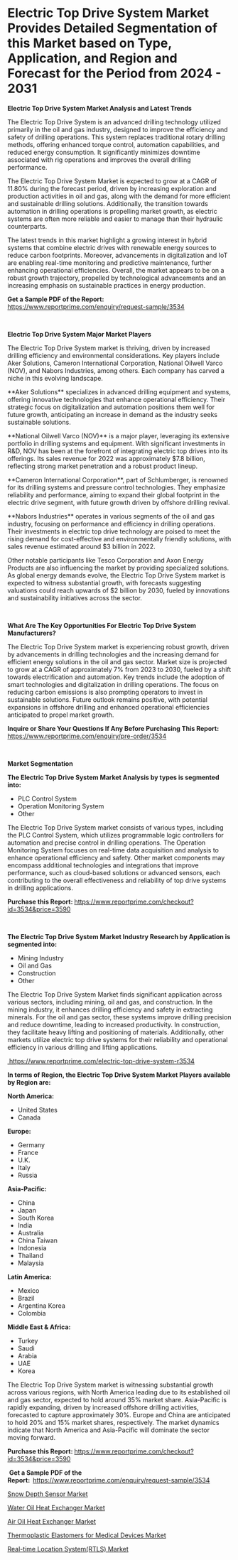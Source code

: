 <p><h1>Electric Top Drive System Market Provides Detailed Segmentation of this Market based on Type, Application, and Region and Forecast for the Period from 2024 - 2031</h1></p><p><strong>Electric Top Drive System Market Analysis and Latest Trends</strong></p>
<p><p>The Electric Top Drive System is an advanced drilling technology utilized primarily in the oil and gas industry, designed to improve the efficiency and safety of drilling operations. This system replaces traditional rotary drilling methods, offering enhanced torque control, automation capabilities, and reduced energy consumption. It significantly minimizes downtime associated with rig operations and improves the overall drilling performance.</p><p>The Electric Top Drive System Market is expected to grow at a CAGR of 11.80% during the forecast period, driven by increasing exploration and production activities in oil and gas, along with the demand for more efficient and sustainable drilling solutions. Additionally, the transition towards automation in drilling operations is propelling market growth, as electric systems are often more reliable and easier to manage than their hydraulic counterparts. </p><p>The latest trends in this market highlight a growing interest in hybrid systems that combine electric drives with renewable energy sources to reduce carbon footprints. Moreover, advancements in digitalization and IoT are enabling real-time monitoring and predictive maintenance, further enhancing operational efficiencies. Overall, the market appears to be on a robust growth trajectory, propelled by technological advancements and an increasing emphasis on sustainable practices in energy production.</p></p>
<p><strong>Get a Sample PDF of the Report:&nbsp;</strong> <a href="https://www.reportprime.com/enquiry/request-sample/3534?utm_campaign=1119&utm_medium=2&utm_source=Github&utm_content=ia&utm_term=27112024&utm_id=electric-top-drive-system">https://www.reportprime.com/enquiry/request-sample/3534</a></p>
<p>&nbsp;</p>
<p><strong>Electric Top Drive System Major Market Players</strong></p>
<p><p>The Electric Top Drive System market is thriving, driven by increased drilling efficiency and environmental considerations. Key players include Aker Solutions, Cameron International Corporation, National Oilwell Varco (NOV), and Nabors Industries, among others. Each company has carved a niche in this evolving landscape.</p><p>**Aker Solutions** specializes in advanced drilling equipment and systems, offering innovative technologies that enhance operational efficiency. Their strategic focus on digitalization and automation positions them well for future growth, anticipating an increase in demand as the industry seeks sustainable solutions.</p><p>**National Oilwell Varco (NOV)** is a major player, leveraging its extensive portfolio in drilling systems and equipment. With significant investments in R&D, NOV has been at the forefront of integrating electric top drives into its offerings. Its sales revenue for 2022 was approximately $7.8 billion, reflecting strong market penetration and a robust product lineup.</p><p>**Cameron International Corporation**, part of Schlumberger, is renowned for its drilling systems and pressure control technologies. They emphasize reliability and performance, aiming to expand their global footprint in the electric drive segment, with future growth driven by offshore drilling revival.</p><p>**Nabors Industries** operates in various segments of the oil and gas industry, focusing on performance and efficiency in drilling operations. Their investments in electric top drive technology are poised to meet the rising demand for cost-effective and environmentally friendly solutions, with sales revenue estimated around $3 billion in 2022.</p><p>Other notable participants like Tesco Corporation and Axon Energy Products are also influencing the market by providing specialized solutions. As global energy demands evolve, the Electric Top Drive System market is expected to witness substantial growth, with forecasts suggesting valuations could reach upwards of $2 billion by 2030, fueled by innovations and sustainability initiatives across the sector.</p></p>
<p>&nbsp;</p>
<p><strong>What Are The Key Opportunities For Electric Top Drive System Manufacturers?</strong></p>
<p><p>The Electric Top Drive System market is experiencing robust growth, driven by advancements in drilling technologies and the increasing demand for efficient energy solutions in the oil and gas sector. Market size is projected to grow at a CAGR of approximately 7% from 2023 to 2030, fueled by a shift towards electrification and automation. Key trends include the adoption of smart technologies and digitalization in drilling operations. The focus on reducing carbon emissions is also prompting operators to invest in sustainable solutions. Future outlook remains positive, with potential expansions in offshore drilling and enhanced operational efficiencies anticipated to propel market growth.</p></p>
<p><strong>Inquire or Share Your Questions If Any Before Purchasing This Report:</strong> <a href="https://www.reportprime.com/enquiry/pre-order/3534?utm_campaign=1119&utm_medium=2&utm_source=Github&utm_content=ia&utm_term=27112024&utm_id=electric-top-drive-system">https://www.reportprime.com/enquiry/pre-order/3534</a></p>
<p>&nbsp;</p>
<p><strong>Market Segmentation</strong></p>
<p><strong>The Electric Top Drive System Market Analysis by types is segmented into:</strong></p>
<p><ul><li>PLC Control System</li><li>Operation Monitoring System</li><li>Other</li></ul></p>
<p><p>The Electric Top Drive System market consists of various types, including the PLC Control System, which utilizes programmable logic controllers for automation and precise control in drilling operations. The Operation Monitoring System focuses on real-time data acquisition and analysis to enhance operational efficiency and safety. Other market components may encompass additional technologies and integrations that improve performance, such as cloud-based solutions or advanced sensors, each contributing to the overall effectiveness and reliability of top drive systems in drilling applications.</p></p>
<p><strong>Purchase this Report:&nbsp;</strong><a href="https://www.reportprime.com/checkout?id=3534&price=3590&utm_campaign=1119&utm_medium=2&utm_source=Github&utm_content=ia&utm_term=27112024&utm_id=electric-top-drive-system">https://www.reportprime.com/checkout?id=3534&price=3590</a></p>
<p>&nbsp;</p>
<p><strong>The Electric Top Drive System Market Industry Research by Application is segmented into:</strong></p>
<p><ul><li>Mining Industry</li><li>Oil and Gas</li><li>Construction</li><li>Other</li></ul></p>
<p><p>The Electric Top Drive System Market finds significant application across various sectors, including mining, oil and gas, and construction. In the mining industry, it enhances drilling efficiency and safety in extracting minerals. For the oil and gas sector, these systems improve drilling precision and reduce downtime, leading to increased productivity. In construction, they facilitate heavy lifting and positioning of materials. Additionally, other markets utilize electric top drive systems for their reliability and operational efficiency in various drilling and lifting applications.</p></p>
<p><a href="https://www.reportprime.com/electric-top-drive-system-r3534?utm_campaign=1119&utm_medium=2&utm_source=Github&utm_content=ia&utm_term=27112024&utm_id=electric-top-drive-system">&nbsp;https://www.reportprime.com/electric-top-drive-system-r3534</a></p>
<p><strong>In terms of Region, the Electric Top Drive System Market Players available by Region are:</strong></p>
<p>
    <p> <strong> North America: </strong>
        <ul>
            <li>United States</li>
            <li>Canada</li>
        </ul>
        </p> 
    <p> <strong> Europe: </strong>
        <ul>
            <li>Germany</li>
            <li>France</li>
            <li>U.K.</li>
            <li>Italy</li>
            <li>Russia</li>
        </ul>
        </p> 
    <p> <strong> Asia-Pacific: </strong>
        <ul>
            <li>China</li>
            <li>Japan</li>
            <li>South Korea</li>
            <li>India</li>
            <li>Australia</li>
            <li>China Taiwan</li>
            <li>Indonesia</li>
            <li>Thailand</li>
            <li>Malaysia</li>
        </ul>
        </p> 
    <p> <strong> Latin America: </strong>
        <ul>
            <li>Mexico</li>
            <li>Brazil</li>
            <li>Argentina Korea</li>
            <li>Colombia</li>
        </ul>
        </p> 
    <p> <strong> Middle East & Africa: </strong>
        <ul>
            <li>Turkey</li>
            <li>Saudi</li>
            <li>Arabia</li>
            <li>UAE</li>
            <li>Korea</li>
        </ul>
    </p>
    </p>
<p><p>The Electric Top Drive System market is witnessing substantial growth across various regions, with North America leading due to its established oil and gas sector, expected to hold around 35% market share. Asia-Pacific is rapidly expanding, driven by increased offshore drilling activities, forecasted to capture approximately 30%. Europe and China are anticipated to hold 20% and 15% market shares, respectively. The market dynamics indicate that North America and Asia-Pacific will dominate the sector moving forward.</p></p>
<p><strong>Purchase this Report: </strong><a href="https://www.reportprime.com/checkout?id=3534&price=3590&utm_campaign=1119&utm_medium=2&utm_source=Github&utm_content=ia&utm_term=27112024&utm_id=electric-top-drive-system">https://www.reportprime.com/checkout?id=3534&price=3590</a></p>
<p>&nbsp;<strong>Get a Sample PDF of the Report:&nbsp;&nbsp;</strong><a href="https://www.reportprime.com/enquiry/request-sample/3534?utm_campaign=1119&utm_medium=2&utm_source=Github&utm_content=ia&utm_term=27112024&utm_id=electric-top-drive-system">https://www.reportprime.com/enquiry/request-sample/3534</a></p>
<p><strong></strong></p>
<p><p><a href="https://www.linkedin.com/pulse/snow-depth-sensor-market-size-segmentation-trends-growth-4ygze?utm_campaign=1119&utm_medium=2&utm_source=Github&utm_content=ia&utm_term=27112024&utm_id=electric-top-drive-system">Snow Depth Sensor Market</a></p><p><a href="https://www.linkedin.com/pulse/water-oil-heat-exchanger-market-ecosystem-competitive-4kcze?utm_campaign=1119&utm_medium=2&utm_source=Github&utm_content=ia&utm_term=27112024&utm_id=electric-top-drive-system">Water Oil Heat Exchanger Market</a></p><p><a href="https://www.linkedin.com/pulse/air-oil-heat-exchanger-spectrum-usage-patterns-sector-evolution-r8wde?utm_campaign=1119&utm_medium=2&utm_source=Github&utm_content=ia&utm_term=27112024&utm_id=electric-top-drive-system">Air Oil Heat Exchanger Market</a></p><p><a href="https://issuu.com/reportprime-2/docs/thermoplastic-elastomers-for-medica_d5aa423c486e7d?utm_campaign=1119&utm_medium=2&utm_source=Github&utm_content=ia&utm_term=27112024&utm_id=electric-top-drive-system">Thermoplastic Elastomers for Medical Devices Market</a></p><p><a href="https://issuu.com/reportprime-2/docs/real-time-location-systemrtls-marke_295f80e3d9d088?utm_campaign=1119&utm_medium=2&utm_source=Github&utm_content=ia&utm_term=27112024&utm_id=electric-top-drive-system">Real-time Location System(RTLS) Market</a></p></p>